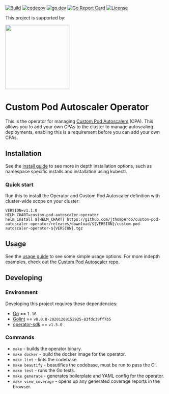 [![Build](https://github.com/jthomperoo/custom-pod-autoscaler-operator/workflows/main/badge.svg)](https://github.com/jthomperoo/custom-pod-autoscaler-operator/actions)
[![codecov](https://codecov.io/gh/jthomperoo/custom-pod-autoscaler-operator/branch/master/graph/badge.svg)](https://codecov.io/gh/jthomperoo/custom-pod-autoscaler-operator)
[![go.dev](https://img.shields.io/badge/go.dev-reference-007d9c?logo=go&logoColor=white&style=flat)](https://pkg.go.dev/github.com/jthomperoo/custom-pod-autoscaler-operator)
[![Go Report Card](https://goreportcard.com/badge/github.com/jthomperoo/custom-pod-autoscaler-operator)](https://goreportcard.com/report/github.com/jthomperoo/custom-pod-autoscaler-operator)
[![License](https://img.shields.io/:license-apache-blue.svg)](https://www.apache.org/licenses/LICENSE-2.0.html)

<p>This project is supported by:</p>
<p>
  <a href="https://www.digitalocean.com/">
    <img src="https://opensource.nyc3.cdn.digitaloceanspaces.com/attribution/assets/SVG/DO_Logo_horizontal_blue.svg" width="201px">
  </a>
</p>

# Custom Pod Autoscaler Operator

This is the operator for managing [Custom Pod Autoscalers](https://github.com/jthomperoo/custom-pod-autoscaler) (CPA).
This allows you to add your own CPAs to the cluster to manage autoscaling deployments, enabling this is a requirement
before you can add your own CPAs.

## Installation

See the [install guide](INSTALL.md) to see more in depth installation options, such as namespace specific installs and
installation using kubectl.

### Quick start

Run this to install the Operator and Custom Pod Autoscaler definition with cluster-wide scope on your cluster:
```
VERSION=v1.1.0
HELM_CHART=custom-pod-autoscaler-operator
helm install ${HELM_CHART} https://github.com/jthomperoo/custom-pod-autoscaler-operator/releases/download/${VERSION}/custom-pod-autoscaler-operator-${VERSION}.tgz
```

## Usage

See the [usage guide](USAGE.md) to see some simple usage options. For more indepth examples, check out the
[Custom Pod Autoscaler repo](https://github.com/jthomperoo/custom-pod-autoscaler).

## Developing

### Environment

Developing this project requires these dependencies:

* [Go](https://golang.org/doc/install) == `1.16`
* [Golint](https://github.com/golang/lint) == `v0.0.0-20201208152925-83fdc39ff7b5`
* [operator-sdk](https://github.com/operator-framework/operator-sdk) == `v1.5.0`

### Commands

* `make` - builds the operator binary.
* `make docker` - build the docker image for the operator.
* `make lint` - lints the codebase.
* `make beautify` - beautifies the codebase, must be run to pass the CI.
* `make test` - runs the Go tests.
* `make generate` - generates boilerplate and YAML config for the operator.
* `make view_coverage` - opens up any generated coverage reports in the browser.
